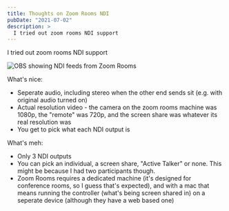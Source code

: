 ```yaml
---
title: Thoughts on Zoom Rooms NDI
pubDate: "2021-07-02"
description: >
  I tried out zoom rooms NDI support
---
```


I tried out zoom rooms NDI support

![OBS showing NDI feeds from Zoom Rooms](https://mea.patrick.nz/slack/zoom-ndi-obs.png)

What's nice:

- Seperate audio, including stereo when the other end sends sit (e.g. with original audio turned on)
- Actual resolution video - the camera on the zoom rooms machine was 1080p, the "remote" was 720p, and the screen share was whatever its real resolution was
- You get to pick what each NDI output is

What's meh:

- Only 3 NDI outputs
- You can pick an individual, a screen share, "Active Talker" or none. This might be because I had two participants though.
- Zoom Rooms requires a dedicated machine (it's designed for conference rooms, so I guess that's expected), and with a mac that means running the controller (what's being screen shared in) on a seperate device (although they have a web based one)
